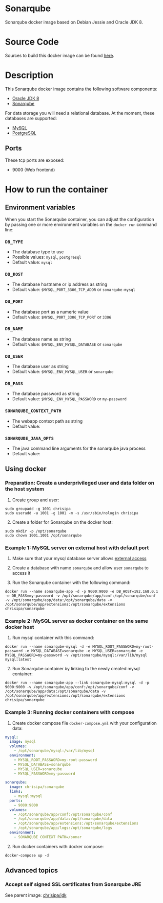 Sonarqube
=============

Sonarqube docker image based on Debian Jessie and Oracle JDK 8.

# Source Code
Sources to build this docker image can be found [here](https://github.com/chrisipa/docker-library/tree/master/debian-pom/java-pom/sonarqube).

# Description
This Sonarqube docker image contains the following software components:

 - [Oracle JDK 8](http://www.oracle.com/technetwork/java/javase/downloads/jdk8-downloads-2133151.html)
 - [Sonarqube](http://www.sonarqube.org/)

For data storage you will need a relational database. At the moment, these databases are supported:

 - [MySQL](http://www.mysql.com/)
 - [PostgreSQL](http://www.postgresql.org/)

## Ports
These tcp ports are exposed:

 - 9000 (Web frontend)

# How to run the container

## Environment variables

When you start the Sonarqube container, you can adjust the configuration by passing one or more environment variables on the `docker run` command line:

### `DB_TYPE`

 - The database type to use
 - Possible values: `mysql`, `postgresql`
 - Default value: `mysql`

### `DB_HOST`

 - The database hostname or ip address as string
 - Default value: `$MYSQL_PORT_3306_TCP_ADDR` or `sonarqube-mysql`

### `DB_PORT`

 - The database port as a numeric value
 - Default value: `$MYSQL_PORT_3306_TCP_PORT` or `3306`

### `DB_NAME`

 - The database name as string
 - Default value: `$MYSQL_ENV_MYSQL_DATABASE` or `sonarqube`

### `DB_USER`

 - The database user as string
 - Default value: `$MYSQL_ENV_MYSQL_USER` or `sonarqube`

### `DB_PASS`

 - The database password as string
 - Default value: `$MYSQL_ENV_MYSQL_PASSWORD` or `my-password`

### `SONARQUBE_CONTEXT_PATH`

 - The webapp context path as string
 - Default value: 
 
### `SONARQUBE_JAVA_OPTS`

 - The java command line arguments for the sonarqube java process
 - Default value: 

## Using docker

### Preparation: Create a underprivileged user and data folder on the host system

1. Create group and user:
  ```
  sudo groupadd -g 1001 chrisipa
  sudo useradd -u 1001 -g 1001 -m -s /usr/sbin/nologin chrisipa
  ``` 
  
2. Create a folder for Sonarqube on the docker host:
  ```
  sudo mkdir -p /opt/sonarqube
  sudo chown 1001.1001 /opt/sonarqube
  ```  

### Example 1: MySQL server on external host with default port

1. Make sure that your mysql database server allows [external access](http://www.cyberciti.biz/tips/how-do-i-enable-remote-access-to-mysql-database-server.html)

2. Create a database with name `sonarqube` and allow user `sonarqube` to access it

3. Run the Sonarqube container with the following command:
  ```
  docker run --name sonarqube-app -d -p 9000:9000 -e DB_HOST=192.168.0.1 -e DB_PASS=my-password -v /opt/sonarqube/app/conf:/opt/sonarqube/conf -v /opt/sonarqube/app/data:/opt/sonarqube/data -v /opt/sonarqube/app/extensions:/opt/sonarqube/extensions chrisipa/sonarqube
  ```

### Example 2: MySQL server as docker container on the same docker host

1. Run mysql container with this command:
  ```
  docker run --name sonarqube-mysql -d -e MYSQL_ROOT_PASSWORD=my-root-password -e MYSQL_DATABASE=sonarqube -e MYSQL_USER=sonarqube -e MYSQL_PASSWORD=my-password -v /opt/sonarqube/mysql:/var/lib/mysql mysql:latest
  ```

2. Run Sonarqube container by linking to the newly created mysql container:
  ```
  docker run --name sonarqube-app --link sonarqube-mysql:mysql -d -p 9000:9000 -v /opt/sonarqube/app/conf:/opt/sonarqube/conf -v /opt/sonarqube/app/data:/opt/sonarqube/data -v /opt/sonarqube/app/extensions:/opt/sonarqube/extensions chrisipa/sonarqube
  ```

### Example 3: Running docker containers with compose

1. Create docker compose file `docker-compose.yml` with your configuration data:
  ```yml
  mysql:
    image: mysql
    volumes:
      - /opt/sonarqube/mysql:/var/lib/mysql
    environment:
      - MYSQL_ROOT_PASSWORD=my-root-password
      - MYSQL_DATABASE=sonarqube
      - MYSQL_USER=sonarqube
      - MYSQL_PASSWORD=my-password

  sonarqube:
    image: chrisipa/sonarqube
    links:
      - mysql:mysql
    ports:
      - 9000:9000
    volumes:
      - /opt/sonarqube/app/conf:/opt/sonarqube/conf
      - /opt/sonarqube/app/data:/opt/sonarqube/data
      - /opt/sonarqube/app/extensions:/opt/sonarqube/extensions
      - /opt/sonarqube/app/logs:/opt/sonarqube/logs
    environment:
      - SONARQUBE_CONTEXT_PATH=/sonar
  ```

2. Run docker containers with docker compose:
  ```
  docker-compose up -d
  ```
  
## Advanced topics

### Accept self signed SSL certificates from Sonarqube JRE

See parent image: [chrisipa/jdk](https://github.com/chrisipa/docker-library/tree/master/debian-pom/java-pom/jdk#accept-self-signed-ssl-certificates-from-jre)
